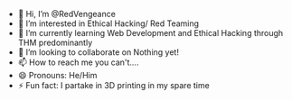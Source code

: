 - 👋 Hi, I’m @RedVengeance
- 👀 I’m interested in Ethical Hacking/ Red Teaming
- 🌱 I’m currently learning Web Development and Ethical Hacking through THM predominantly
- 💞️ I’m looking to collaborate on Nothing yet!
- 📫 How to reach me you can't....
- 😄 Pronouns: He/Him
- ⚡ Fun fact: I partake in 3D printing in my spare time

<!---
RedVengeance/RedVengeance is a ✨ special ✨ repository because its `README.md` (this file) appears on your GitHub profile.
You can click the Preview link to take a look at your changes.
--->
